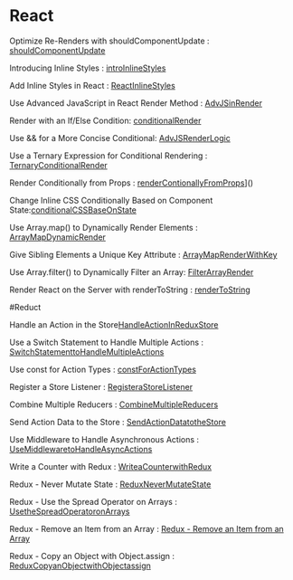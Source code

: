 # React
 Optimize Re-Renders with shouldComponentUpdate : [shouldComponentUpdate](https://github.com/chartman4/fccReact/blob/master/shouldComponentUpdate)
  
 Introducing Inline Styles : [introInlineStyles](https://github.com/chartman4/fccReact/blob/master/IntroInlineStyles)
  
 Add Inline Styles in React : [ReactInlineStyles](https://github.com/chartman4/fccReact/blob/master/ReactInlineStyles)
 
 Use Advanced JavaScript in React Render Method : [AdvJSinRender](https://github.com/chartman4/fccReact/blob/master/AdvJSinRender)
 
 Render with an If/Else Condition: [conditionalRender](https://github.com/chartman4/fccReact/blob/master/conditionalRender)

 Use && for a More Concise Conditional: [AdvJSRenderLogic](https://github.com/chartman4/fccReact/blob/master/AdvJSRenderLogic)
 
 Use a Ternary Expression for Conditional Rendering : [TernaryConditionalRender](https://github.com/chartman4/fccReact/blob/master/TernaryConditionalRender)
 
 Render Conditionally from Props : [renderContionallyFromProps](https://github.com/chartman4/fccReact/blob/master/renderContionallyFromProps)]()
 
 Change Inline CSS Conditionally Based on Component State:[conditionalCSSBaseOnState](https://github.com/chartman4/fccReact/blob/master/conditionalCSSBaseOnState)
 
 Use Array.map() to Dynamically Render Elements : [ArrayMapDynamicRender](https://github.com/chartman4/fccReact/blob/master/ArrayMapDynamicRender)
 
 Give Sibling Elements a Unique Key Attribute : [ArrayMapRenderWithKey](https://github.com/chartman4/fccReact/blob/master/ArrayMapRenderWithKey)
 
 Use Array.filter() to Dynamically Filter an Array: [FilterArrayRender](https://github.com/chartman4/fccReact/blob/master/FilterArrayRender)
 
Render React on the Server with renderToString : [renderToString](https://github.com/chartman4/fccReact/blob/master/renderToString)

#Reduct

Handle an Action in the Store[HandleActionInReduxStore](https://github.com/chartman4/fccReact/blob/master/HandleActionInReduxStore)

Use a Switch Statement to Handle Multiple Actions : [SwitchStatementtoHandleMultipleActions](https://github.com/chartman4/fccReact/blob/master/HandleActionInReduxStore)

Use const for Action Types : [constForActionTypes](https://github.com/chartman4/fccReact/blob/master/constForActionTypes)

Register a Store Listener : [RegisteraStoreListener](https://github.com/chartman4/fccReact/blob/master/RegisteraStoreListener)

Combine Multiple Reducers : [CombineMultipleReducers](https://github.com/chartman4/fccReact/blob/master/CombineMultipleReducers)

Send Action Data to the Store : [SendActionDatatotheStore](https://github.com/chartman4/fccReact/blob/master/SendActionDatatotheStore)

Use Middleware to Handle Asynchronous Actions : [UseMiddlewaretoHandleAsyncActions](https://github.com/chartman4/fccReact/blob/master/UseMiddlewaretoHandleAsyncActions)

Write a Counter with Redux : [WriteaCounterwithRedux](https://github.com/chartman4/fccReact/blob/master/WriteaCounterwithRedux)

Redux - Never Mutate State : [ReduxNeverMutateState](https://github.com/chartman4/fccReact/blob/master/ReduxNeverMutateState)

Redux - Use the Spread Operator on Arrays : [UsetheSpreadOperatoronArrays](https://github.com/chartman4/fccReact/blob/master/ReduxUsetheSpreadOperatoronArrays)

Redux - Remove an Item from an Array : [Redux - Remove an Item from an Array](https://github.com/chartman4/fccReact/blob/master/ReduxRemoveanItemfromanArray)

Redux - Copy an Object with Object.assign : [ReduxCopyanObjectwithObjectassign](https://github.com/chartman4/fccReact/blob/master/ReduxCopyanObjectwithObjectassign)
